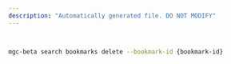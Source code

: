 ```yaml
---
description: "Automatically generated file. DO NOT MODIFY"
---
```


```bash


mgc-beta search bookmarks delete --bookmark-id {bookmark-id}

```
